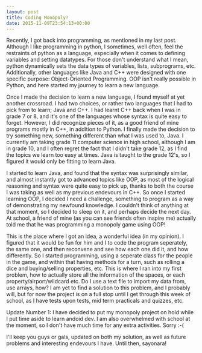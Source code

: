 ```yaml
---
layout: post
title: Coding Monopoly?
date: 2015-11-09T23:54:13+00:00
---
```

Recently, I got back into programming, as mentioned in my last post. Although I like programming in python, I sometimes, well often, feel the restraints of python as a language, especially when it comes to defining variables and setting datatypes. For those don't understand what I mean, python dynamically sets the data types of variables, lists, subprograms, etc. Additionally, other languages like Java and C++ were designed with one specific purpose: Object-Oriented Programming. OOP isn't really possible in Python, and here started my journey to learn a new language.

Once I made the decision to learn a new language, I found myself at yet another crossroad. I had two choices, or rather two languages that I had to pick from to learn; Java and C++. I had learnt C++ back when I was in grade 7 or 8, and it's one of the languages whose syntax is quite easy to forget. However, I did recognize pieces of it, as a good friend of mine programs mostly in C++, in addition to Python. I finally made the decision to try something new, something different than what I was used to, Java. I currently am taking grade 11 computer science in high school, although I am in grade 10, and I often regret the fact that I didn't take grade 12, as I find the topics we learn too easy at times. Java is taught to the grade 12's, so I figured it would only be fitting to learn Java.

I started to learn Java, and found that the syntax was surprisingly similar, and almost instantly got to advanced topics like OOP, as most of the logical reasoning and syntax were quite easy to pick up, thanks to both the course I was taking as well as my previous endevours in C++. So once I started learning OOP, I decided I need a challenge, something to program as a way of demonstrating my newfound knowledge. I couldn't think of anything at that moment, so I decided to sleep on it, and perhaps decide the next day. At school, a friend of mine (as you can see friends often inspire me) actually told me that he was programming a monopoly game using OOP!

This is the place where I got an idea, a wonderful idea (in my opinion). I figured that it would be fun for him and I to code the program seperately, the same one, and then reconvene and see how each one did it, and how differently. So I started programming, using a seperate class for the people in the game, and within that having methods for a turn, such as rolling a dice and buying/selling properties, etc. This is where I ran into my first problem, how to actually store all the information of the spaces, or each property/airport/wildcard etc. Do I use a text file to import my data from, use arrays, how? I am yet to find a solution to this problem, and I probably will, but for now the project is on a full stop until I get through this week of school, as I have tests upon tests, mid term practicals and quizzes, etc.

Update Number 1: I have decided to put my monopoly project on hold while I put time aside to learn andoid dev. I am also overwhelmed with school at the moment, so I don't have much time for any extra activities. Sorry :-(

I'll keep you guys or gals, updated on both my solution, as well as future problems and interesting endevours I have. Until then, sayonara!
